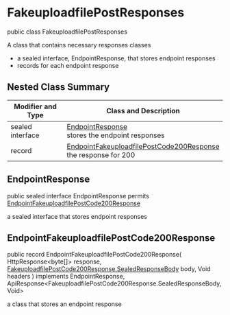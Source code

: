 # FakeuploadfilePostResponses

public class FakeuploadfilePostResponses

A class that contains necessary responses classes
- a sealed interface, EndpointResponse, that stores endpoint responses
- records for each endpoint response

## Nested Class Summary
| Modifier and Type | Class and Description |
| ----------------- | --------------------- |
| sealed interface | [EndpointResponse](#endpointresponse)<br> stores the endpoint responses |
| record | [EndpointFakeuploadfilePostCode200Response](#endpointfakeuploadfilepostcode200response)<br> the response for 200 |

## EndpointResponse
public sealed interface EndpointResponse permits<br>
[EndpointFakeuploadfilePostCode200Response](#endpointfakeuploadfilepostcode200response)

a sealed interface that stores endpoint responses

## EndpointFakeuploadfilePostCode200Response
public record EndpointFakeuploadfilePostCode200Response(
    HttpResponse<byte[]> response,
    [FakeuploadfilePostCode200Response.SealedResponseBody](../../../paths/fakeuploadfile/post/responses/FakeuploadfilePostCode200Response.md#sealedresponsebody) body,
    Void headers
) implements EndpointResponse, ApiResponse<FakeuploadfilePostCode200Response.SealedResponseBody, Void><br>

a class that stores an endpoint response

